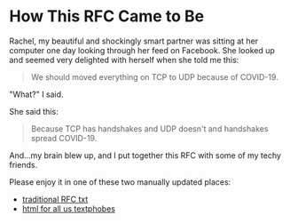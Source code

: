 # How This RFC Came to Be

Rachel, my beautiful and shockingly smart partner was sitting at her computer
one day looking through her feed on Facebook. She looked up and seemed very
delighted with herself when she told me this:

> We should moved everything on TCP to UDP because of COVID-19.

"What?" I said.

She said this:

> Because TCP has handshakes and UDP doesn't and handshakes spread COVID-19.

And...my brain blew up, and I put together this RFC with some of my techy friends.

Please enjoy it in one of these two manually updated places:
* [traditional RFC txt](https://raw.githubusercontent.com/wt/rfc_tcp_without_handshaking/rendered_rfc/draft-tcp-without-handshake-latest.txt)
* [html for all us textphobes](https://htmlpreview.github.io/?https://github.com/wt/rfc_tcp_without_handshaking/blob/rendered_rfc/draft-tcp-without-handshake-latest.html)